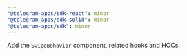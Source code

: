 ```yaml
---
"@telegram-apps/sdk-react": minor
"@telegram-apps/sdk-solid": minor
"@telegram-apps/sdk": minor
---
```


Add the `SwipeBehavior` component, related hooks and HOCs.
